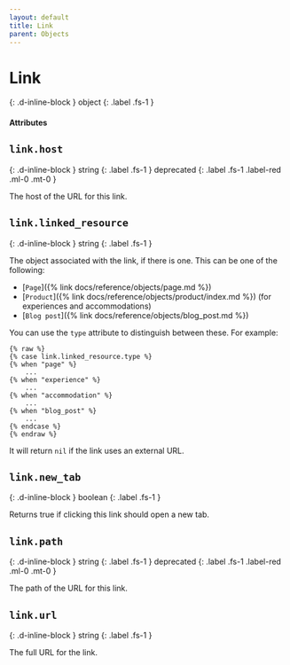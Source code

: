 ```yaml
---
layout: default
title: Link
parent: Objects
---
```


# Link
{: .d-inline-block }
object
{: .label .fs-1 }

#### Attributes

## `link.host`
{: .d-inline-block }
string
{: .label .fs-1 }
deprecated
{: .label .fs-1 .label-red .ml-0 .mt-0 }

The host of the URL for this link.

## `link.linked_resource`
{: .d-inline-block }
string
{: .label .fs-1 }

The object associated with the link, if there is one. This can be one of the following:

- [`Page`]({% link docs/reference/objects/page.md %})
- [`Product`]({% link docs/reference/objects/product/index.md %}) (for experiences and accommodations)
- [`Blog post`]({% link docs/reference/objects/blog_post.md %})

You can use the `type` attribute to distinguish between these. For example:

```
{% raw %}
{% case link.linked_resource.type %}
{% when "page" %}
    ...
{% when "experience" %}
    ...
{% when "accommodation" %}
    ...
{% when "blog_post" %}
    ...
{% endcase %}
{% endraw %}
```

It will return `nil` if the link uses an external URL.

## `link.new_tab`
{: .d-inline-block }
boolean
{: .label .fs-1 }

Returns true if clicking this link should open a new tab.

## `link.path`
{: .d-inline-block }
string
{: .label .fs-1 }
deprecated
{: .label .fs-1 .label-red .ml-0 .mt-0 }

The path of the URL for this link.

## `link.url`
{: .d-inline-block }
string
{: .label .fs-1 }

The full URL for the link.
